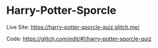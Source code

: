# Harry-Potter-Sporcle

Live Site:
https://harry-potter-sporcle-quiz.glitch.me/

Code:
https://glitch.com/edit/#!/harry-potter-sporcle-quiz
